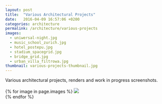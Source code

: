 ```yaml
---
layout: post
title:  "Various Architectural Projects"
date:   2016-04-09 16:57:06 +0200
categories: architecture
permalink: /architecture/various-projects
images:
  - uniwersal-night.jpg
  - music_school_zurich.jpg
  - hotel_postepu.jpg
  - stadium_spacegrid.jpg
  - bridge_grid.jpg
  - urban_villa_filtrowa.jpg
thumbnail: various-projects-thumbnail.jpg
---
```

Various architectural projects, renders and work in progress screenshots.
<br />
<br />
{% for image in page.images %}
  <img rel="nofollow" class="image-full" src="/assets/architecture/various-projects/{{ image }}"/>
  <br />
{% endfor %}
